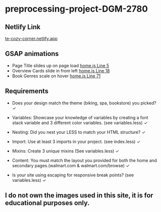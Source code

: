 # preprocessing-project-DGM-2780

## Netlify Link

[te-cozy-corner.netlify.app](https://te-cozy-corner.netlify.app/index.html)

## GSAP animations
- Page Title slides up on page load [home.js Line 5](./website/javascript/home.js#L5)
- Overview Cards slide in from left [home.js Line 18](./website/javascript/home.js#L18)
- Book Genres scale on hover [home.js Line 71](./website/javascript/home.js#L71)

## Requirements
- Does your design match the theme (biking, spa, bookstore) you picked? ✓

- Variables: Showcase your knowledge of variables by creating a font stack variable and 3 different color variables. (see variables.less) ✓

- Nesting: Did you nest your LESS to match your HTML structure? ✓

- Import: Use at least 3 imports in your project. (see index.less) ✓

- Mixins: Create 3 unique mixins (See variables.less) ✓

- Content: You must match the layout you provided for both the  home and secondary pages.(walmart.com & walmart.com/browse) ✓

- Is your site using escaping for responsive break points? (see variables.less) ✓

## I do not own the images used in this site, it is for educational purposes only.
